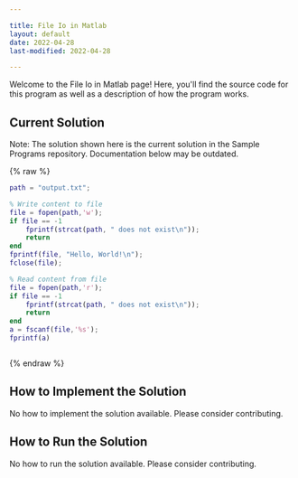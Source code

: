 ```yaml
---

title: File Io in Matlab
layout: default
date: 2022-04-28
last-modified: 2022-04-28

---
```


Welcome to the File Io in Matlab page! Here, you'll find the source code for this program as well as a description of how the program works.

## Current Solution

Note: The solution shown here is the current solution in the Sample Programs repository. Documentation below may be outdated.

{% raw %}

```Matlab
path = "output.txt";

% Write content to file
file = fopen(path,'w');
if file == -1
    fprintf(strcat(path, " does not exist\n"));
    return
end
fprintf(file, "Hello, World!\n");
fclose(file);

% Read content from file
file = fopen(path,'r');
if file == -1
    fprintf(strcat(path, " does not exist\n"));
    return
end
a = fscanf(file,'%s');
fprintf(a)



```

{% endraw %}

## How to Implement the Solution

No how to implement the solution available. Please consider contributing.

## How to Run the Solution

No how to run the solution available. Please consider contributing.
